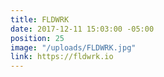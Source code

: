 ```yaml
---
title: FLDWRK
date: 2017-12-11 15:03:00 -05:00
position: 25
image: "/uploads/FLDWRK.jpg"
link: https://fldwrk.io
---
```


